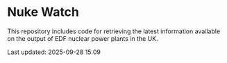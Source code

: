 # Nuke Watch

This repository includes code for retrieving the latest information available on the output of EDF nuclear power plants in the UK.

Last updated: 2025-09-28 15:09